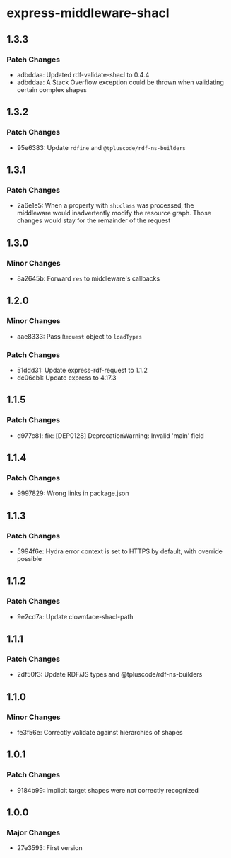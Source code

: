# express-middleware-shacl

## 1.3.3

### Patch Changes

- adbddaa: Updated rdf-validate-shacl to 0.4.4
- adbddaa: A Stack Overflow exception could be thrown when validating certain complex shapes

## 1.3.2

### Patch Changes

- 95e6383: Update `rdfine` and `@tpluscode/rdf-ns-builders`

## 1.3.1

### Patch Changes

- 2a6e1e5: When a property with `sh:class` was processed, the middleware would inadvertently modify the resource graph. Those changes would stay for the remainder of the request

## 1.3.0

### Minor Changes

- 8a2645b: Forward `res` to middleware's callbacks

## 1.2.0

### Minor Changes

- aae8333: Pass `Request` object to `loadTypes`

### Patch Changes

- 51ddd31: Update express-rdf-request to 1.1.2
- dc06cb1: Update express to 4.17.3

## 1.1.5

### Patch Changes

- d977c81: fix: [DEP0128] DeprecationWarning: Invalid 'main' field

## 1.1.4

### Patch Changes

- 9997829: Wrong links in package.json

## 1.1.3

### Patch Changes

- 5994f6e: Hydra error context is set to HTTPS by default, with override possible

## 1.1.2

### Patch Changes

- 9e2cd7a: Update clownface-shacl-path

## 1.1.1

### Patch Changes

- 2df50f3: Update RDF/JS types and @tpluscode/rdf-ns-builders

## 1.1.0

### Minor Changes

- fe3f56e: Correctly validate against hierarchies of shapes

## 1.0.1

### Patch Changes

- 9184b99: Implicit target shapes were not correctly recognized

## 1.0.0

### Major Changes

- 27e3593: First version
